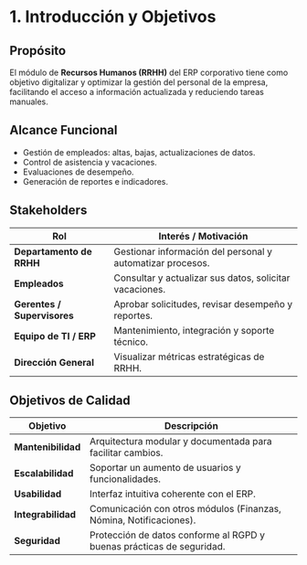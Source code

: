# 1. Introducción y Objetivos

## Propósito
El módulo de **Recursos Humanos (RRHH)** del ERP corporativo tiene como objetivo digitalizar y optimizar la gestión del personal de la empresa, facilitando el acceso a información actualizada y reduciendo tareas manuales.

## Alcance Funcional
- Gestión de empleados: altas, bajas, actualizaciones de datos.
- Control de asistencia y vacaciones.
- Evaluaciones de desempeño.
- Generación de reportes e indicadores.

## Stakeholders
| Rol | Interés / Motivación |
|-----|------------------------|
| **Departamento de RRHH** | Gestionar información del personal y automatizar procesos. |
| **Empleados** | Consultar y actualizar sus datos, solicitar vacaciones. |
| **Gerentes / Supervisores** | Aprobar solicitudes, revisar desempeño y reportes. |
| **Equipo de TI / ERP** | Mantenimiento, integración y soporte técnico. |
| **Dirección General** | Visualizar métricas estratégicas de RRHH. |

## Objetivos de Calidad
| Objetivo | Descripción |
|-----------|--------------|
| **Mantenibilidad** | Arquitectura modular y documentada para facilitar cambios. |
| **Escalabilidad** | Soportar un aumento de usuarios y funcionalidades. |
| **Usabilidad** | Interfaz intuitiva coherente con el ERP. |
| **Integrabilidad** | Comunicación con otros módulos (Finanzas, Nómina, Notificaciones). |
| **Seguridad** | Protección de datos conforme al RGPD y buenas prácticas de seguridad. |
